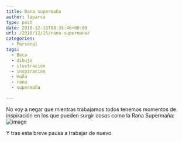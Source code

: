 ```yaml
---
title: Rana supermaña
author: laparca
type: post
date: 2010-12-15T08:35:46+00:00
url: /2010/12/15/rana-supermana/
categories:
  - Personal
tags:
  - Beca
  - dibujo
  - ilustración
  - inspiración
  - maña
  - rana
  - supermaña

---
```

No voy a negar que mientras trabajamos todos tenemos momentos de inspiración en los que pueden surgir cosas como la Rana Supermaña:<img decoding="async" style="display: block; margin-right: auto; margin-left: auto;" src="http://blog.laparca.es/wp-content/uploads/2010/12/wpid-C360_2010-12-15-09-33-10.Share_.jpg" alt="image" />

Y tras esta breve pausa a trabajar de nuevo.